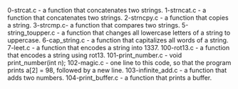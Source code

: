 0-strcat.c - a function that concatenates two strings.
1-strncat.c - a function that concatenates two strings.
2-strncpy.c - a function that copies a string.
3-strcmp.c- a function that compares two strings.
5-string_toupper.c -  a function that changes all lowercase letters of a string to uppercase.
6-cap_string.c - a function that capitalizes all words of a string.
7-leet.c - a function that encodes a string into 1337.
100-rot13.c - a function that encodes a string using rot13.
101-print_number.c - void print_number(int n);
102-magic.c - one line to this code, so that the program prints a[2] = 98, followed by a new line.
103-infinite_add.c - a function that adds two numbers.
104-print_buffer.c - a function that prints a buffer.
